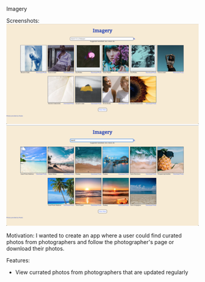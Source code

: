 Imagery

Screenshots:
![screenshot for app](images/screenshot1.png)
![screenshot for app](images/screenshot2.png)

Motivation: 
I wanted to create an app where a user could find curated photos from photographers and follow the photographer's page or download their photos.

Features:

* View currated photos from photographers that are updated regularly
